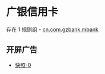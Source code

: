 # 广银信用卡

存在 1 规则组 - [cn.com.gzbank.mbank](/src/apps/cn.com.gzbank.mbank.ts)

## 开屏广告

- [快照-0](https://i.gkd.li/import/13520034)
